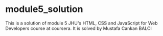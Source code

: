 # module5_solution
This is a solution of module 5  JHU's HTML, CSS and JavaScript for Web Developers course at coursera. It is solved by Mustafa Cankan BALCI
